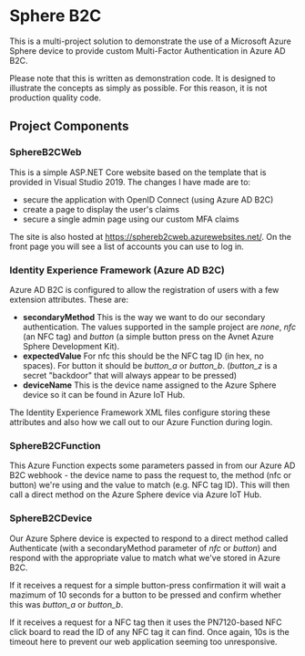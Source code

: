 # Sphere B2C
This is a multi-project solution to demonstrate the use of a Microsoft Azure Sphere device to provide custom Multi-Factor Authentication in Azure AD B2C.

Please note that this is written as demonstration code. It is designed to illustrate the concepts as simply as possible. For this reason, it is not production quality code. 

## Project Components

### SphereB2CWeb
This is a simple ASP.NET Core website based on the template that is provided in Visual Studio 2019. The changes I have made are to:
 - secure the application with OpenID Connect (using Azure AD B2C)
 - create a page to display the user's claims
 - secure a single admin page using our custom MFA claims

The site is also hosted at https://sphereb2cweb.azurewebsites.net/. On the front page you will see a list of accounts you can use to log in.

### Identity Experience Framework (Azure AD B2C)
Azure AD B2C is configured to allow the registration of users with a few extension attributes. These are:
- **secondaryMethod** This is the way we want to do our secondary authentication. The values supported in the sample project are _none_, _nfc_ (an NFC tag) and _button_ (a simple button press on the Avnet Azure Sphere Development Kit).
- **expectedValue** For nfc this should be the NFC tag ID (in hex, no spaces). For button it should be _button_a_ or _button_b_. (_button_z_ is a secret "backdoor" that will always appear to be pressed)
- **deviceName** This is the device name assigned to the Azure Sphere device so it can be found in Azure IoT Hub.

The Identity Experience Framework XML files configure storing these attributes and also how we call out to our Azure Function during login.

### SphereB2CFunction
This Azure Function expects some parameters passed in from our Azure AD B2C webhook - the device name to pass the request to, the method (nfc or button) we're using and the value to match (e.g. NFC tag ID). This will then call a direct method on the Azure Sphere device via Azure IoT Hub.

### SphereB2CDevice
Our Azure Sphere device is expected to respond to a direct method called Authenticate (with a secondaryMethod parameter of _nfc_ or _button_) and respond with the appropriate value to match what we've stored in Azure B2C.

If it receives a request for a simple button-press confirmation it will wait a mazimum of 10 seconds for a button to be pressed and confirm whether this was _button_a_ or _button_b_.

If it receives a request for a NFC tag then it uses the PN7120-based NFC click board to read the ID of any NFC tag it can find. Once again, 10s is the timeout here to prevent our web application seeming too unresponsive.